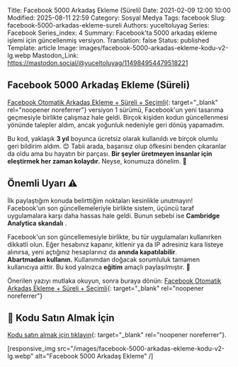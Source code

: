 Title: Facebook 5000 Arkadaş Ekleme (Süreli)
Date: 2021-02-09 12:00 10:00
Modified: 2025-08-11 22:59
Category: Sosyal Medya
Tags: facebook
Slug: facebook-5000-arkadas-ekleme-sureli
Authors: yuceltoluyag
Series: Facebook
Series_index: 4
Summary: Facebook'ta 5000 arkadaş ekleme işlemi için güncellenmiş versiyon.
Translation: false
Status: published
Template: article
Image: images/facebook-5000-arkadas-ekleme-kodu-v2-lg.webp
Mastodon_Link: https://mastodon.social/@yuceltoluyag/114984954479518221

## Facebook 5000 Arkadaş Ekleme (Süreli)

[Facebook Otomatik Arkadaş Ekleme + Süreli + Seçimli](/facebook-otomatik-arkadas-ekleme-sureli-secimli/){: target="_blank" rel="noopener noreferrer"}
versiyon 1 sürümü, Facebook'un yeni tasarıma geçmesiyle birlikte çalışmaz hale geldi. Birçok kişiden kodun güncellenmesi yönünde talepler aldım, ancak yoğunluk nedeniyle geri dönüş yapamadım. 

Bu kod, yaklaşık **3 yıl** boyunca ücretsiz olarak kullanıldı ve birçok olumlu geri bildirim aldım. 😊 Tabii arada, başarısız olup öfkesini benden çıkaranlar da oldu ama bu hayatın bir parçası. **Bir şeyler üretmeyen insanlar için eleştirmek her zaman kolaydır.** Neyse, konumuza dönelim. 🚀

## Önemli Uyarı ⚠️

İlk paylaştığım konuda belirttiğim noktaları kesinlikle unutmayın! Facebook'un son güncellemeleriyle birlikte sistem, üçüncü taraf uygulamalara karşı daha hassas hale geldi. Bunun sebebi ise **Cambridge Analytica skandalı** .

<div class="info-box warning">
Facebook'un son güncellemesiyle birlikte, bu tür uygulamaları kullanırken dikkatli olun. Eğer hesabınız kapanır, kitlenir ya da IP adresiniz kara listeye alınırsa, yeni açtığınız hesaplarınız da <b>anında kapatılabilir</b>. 
</div>

<div class="info-box important">
<b>Abartmadan kullanın.</b> Kullanımdan doğacak sorumluluk tamamen kullanıcıya aittir. Bu kod yalnızca <b>eğitim</b> amaçlı paylaşılmıştır. 📌
</div>

Önerilen yazıyı mutlaka okuyun, sonra buraya dönün: 
[Facebook Otomatik Arkadaş Ekleme + Süreli + Seçimli](/facebook-otomatik-arkadas-ekleme-sureli-secimli){: target="_blank" rel="noopener noreferrer"}

## 📌 Kodu Satın Almak İçin

[Kodu satın almak için tıklayın](https://instagram.com/yuceltoluyag){: target="_blank" rel="noopener noreferrer"}.




<script type="module" src="https://cdn.jsdelivr.net/npm/@justinribeiro/lite-youtube@1/lite-youtube.min.js"></script>

<lite-youtube videoid="poi-oUJbTrc"></lite-youtube>

[responsive_img src="/images/facebook-5000-arkadas-ekleme-kodu-v2-lg.webp" alt="Facebook 5000 Arkadaş Ekleme" /]
